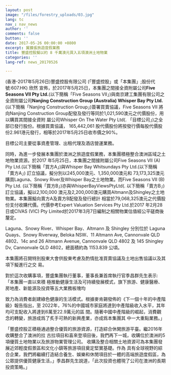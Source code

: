 ```yaml
---
layout: post
image: "/files/forestry_uploads/03.jpg"
lang: tc
nav_: nav_news
author: ''
comments: false
button: ''
date: 2017-05-26 00:00:00 +0800
excerpt: 冀擴張旅遊度假業務
title: 豐盛控股擬以約 8 千萬澳元買入五項澳洲土地物業
categories: ''
lang-ref: news_20170526

---
```

(香港-2017年5月26日)豐盛控股有限公司 (「豐盛控股」或「本集團」;股份代號:607.HK) 欣然 宣佈，於2017年5月25日，本集團之間接全資附屬公司**Five Seasons VII Pty Ltd.**(以下簡稱「Five Seasons VII」)與南京建工集團有限公司之全資附屬公司**Nanjing Construction Group (Australia) Whisper Bay Pty Ltd.**(以下簡稱「Nanjing Construction Group」)簽署買賣協議，Five Seasons VII 將向Nanjing Construction Group配發及發行等同於1,021,590澳元之代價股份，用以購買其間接全資附 屬公司Whisper On The Water Pty Ltd(. 「目標公司」)之全部已發行股份。根據買賣協議， 165,442,061 股代價股份將按發行價每股代價股份2.961港元發行，相等於2017年5月25日收市價之90%。

目標公司主要從事資產管理、出租代理及酒店營運業務。

同時，為進一步發展本集團於澳洲之旅遊度假業務，本集團積極整合澳洲區域之土地物業資源。於2017 年5月25日，本集團之間接附屬公司Five Seasons VII (A) Pty Ltd.(以下簡稱「買方A」)與Whisper Bay Whitsundays Pty Ltd.(以下簡稱「賣方A」) 訂立協議，擬分別以245,000澳元、1,350,000澳元和 73,173,325澳元購買Laguna、Snowy River及Whisper Bay之土地物業。而Five Seasons VII (B) Pty Ltd. (以下簡稱「買方B」)亦與WhisperBayViewsPtyLtd(. 以下簡稱「賣方B」)訂立協議，擬以2,100,000 澳元及2,200,000澳元購買Altmann及Shingley之土地物業。本集團擬向賣方A及賣方B配發及發行總計 相當於79,068,325澳元之代價股份支付收購代價。代價參考Expert Valuation Services Pty Ltd.於2017 年2月28日或CIVAS (VIC) Pty Limited於2017年3月7日編制之相關物業估值經公平磋商後釐定。

Laguna、Snowy River、Whisper Bay、Altmann 及 Shingley 分別位於 Laguna Quays、Snowy Riverway, Beloka NSW、11 Altmann Ave, Cannonvale QLD 4802、14c and 26 Altmann Avenue, Cannonvale QLD 4802 及 145 Shingley Dv, Cannonvale QLD 4802，總面積約為 1153.839 公頃。

本集團將召開特別股東大會供股東考慮及酌情批准買賣協議及土地出售協議以及其項下擬進行之交 易。

對於這次收購事項，豐盛集團執行董事，董事長兼首席執行官季昌群先生表示:「本集團一直以來積 極推動健康生活及可持續發展模式，旗下旅游、健康醫療、房地產、新能源及投資等五大業務板塊均

致力為消費者創建綠色健康的生活模式。根據麥肯錫發佈的《下一個十年的中產階級》報告指出，至 2022年，76%的中國城市家庭將達到中產階級收入水平，其年均可支配收入將達到6萬至22.9萬元的區 間。隨著中國中產階級的崛起，消費觀念的轉變，旅游成爲了炙手可熱的新興產業，亦成爲本集團其 中一大重點業務。」

「豐盛控股正積極通過整合優質的旅游資源，打造綜合休閑旅游平臺。繼2016年收購整合了澳洲的拉 古拉項目和喜來登項目後，我們再下一城，收購位於澳洲的5項優質土地物業以及旅游物業管理公司。 收購及整合相關土地資源可為本集團發展近郊輕度假景區和文化小鎮等旅游項目奠定堅實基礎。作為 具有全球視野的綜合企業，我們將繼續打造結合養生、娛樂和休閒項目於一體的高端旅遊度假區，為 公眾提供優質健康生活，」季昌群先生說道，「此次投資也體現了公司在澳洲的長期投資策略。」